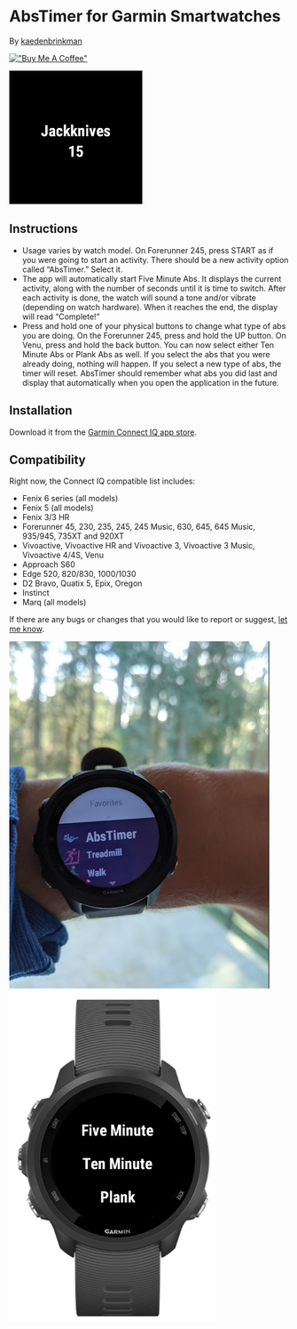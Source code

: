 #  AbsTimer for Garmin Smartwatches
By [kaedenbrinkman](https://github.com/kaedenbrinkman)

[!["Buy Me A Coffee"](https://www.buymeacoffee.com/assets/img/custom_images/orange_img.png)](https://www.buymeacoffee.com/gbraad)


![alt text](doc/screen.png "AbsTimer Screen")

## Instructions
-	Usage varies by watch model. On Forerunner 245, press START as if you were going to start an activity. There should be a new activity option called “AbsTimer.” Select it.
-	The app will automatically start Five Minute Abs. It displays the current activity, along with the number of seconds until it is time to switch. After each activity is done, the watch will sound a tone and/or vibrate (depending on watch hardware). When it reaches the end, the display will read “Complete!”
-	Press and hold one of your physical buttons to change what type of abs you are doing. On the Forerunner 245, press and hold the UP button. On Venu, press and hold the back button. You can now select either Ten Minute Abs or Plank Abs as well. If you select the abs that you were already doing, nothing will happen. If you select a new type of abs, the timer will reset. AbsTimer should remember what abs you did last and display that automatically when you open the application in the future.

## Installation
Download it from the [Garmin Connect IQ app store](https://apps.garmin.com/en-US/apps/851d7855-fcfe-45c6-86bb-a9488398ffdf).


## Compatibility
Right now, the Connect IQ compatible list includes:

- Fenix 6 series (all models)
- Fenix 5 (all models)
- Fenix 3/3 HR
- Forerunner 45, 230, 235, 245, 245 Music, 630, 645, 645 Music, 935/945, 735XT and 920XT
- Vivoactive, Vivoactive HR and Vivoactive 3, Vivoactive 3 Music, Vivoactive 4/4S, Venu
- Approach S60
- Edge 520, 820/830, 1000/1030
- D2 Bravo, Quatix 5, Epix, Oregon
- Instinct
- Marq (all models)



If there are any bugs or changes that you would like to report or suggest, [let me know](https://github.com/kaedenbrinkman/Garmin-AbsTimer/issues).



![alt text](doc/launch.png "AbsTimer Icon") ![alt text](doc/menu.png "AbsTimer Menu") 

